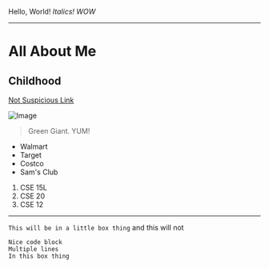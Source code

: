 Hello, World!
*Italics! WOW*

 ---
# All About Me
## Childhood

[Not Suspicious Link](https://www.youtube.com/watch?v=dQw4w9WgXcQ)

![Image](https://www.exploreminnesota.com/sites/default/files/listing_images/bf0975ad54bc24ac7ae05eebe86de606efecfa5e.jpg)

> Green Giant. YUM!
* Walmart
* Target
* Costco
* Sam's Club

1. CSE 15L
2. CSE 20
3. CSE 12

---

`This will be in a little box thing` and this will not 

```
Nice code block
Multiple lines
In this box thing
```
